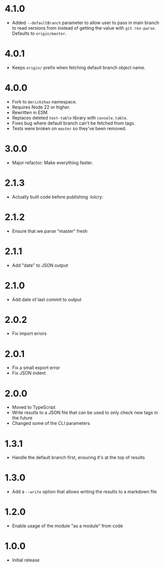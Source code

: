 # 4.1.0

- Added `--defaultBranch` parameter to allow user to pass in main branch to read versions from
  instead of getting the value with `git rev-parse`. Defaults to `origin/master`.

# 4.0.1

- Keeps `origin/` prefix when fetching default branch object name.

# 4.0.0

- Fork to `@erickzhao` namespace.
- Requires Node 22 or higher.
- Rewritten in ESM.
- Replaces deleted `text-table` library with `console.table`.
- Fixes bug where default branch can't be fetched from tags.
- Tests were broken on `master` so they've been removed.

# 3.0.0

- Major refactor: Make everything faster.

# 2.1.3

- Actually built code before publishing :lolcry:

# 2.1.2

- Ensure that we parse "master" fresh

# 2.1.1

- Add "date" to JSON output

# 2.1.0

- Add date of last commit to output

# 2.0.2

- Fix import errors

# 2.0.1

- Fix a small export error
- Fix JSON indent

# 2.0.0

- Moved to TypeScript
- Write results to a JSON file that can be used to only check new tags in the future
- Changed some of the CLI parameters

# 1.3.1

- Handle the default branch first, ensuring it's at the top of results

# 1.3.0

- Add a `--write` option that allows writing the results to a markdown
  file

# 1.2.0

- Enable usage of the module "as a module" from code

# 1.0.0

- Initial release
